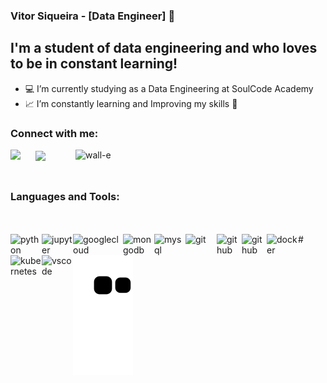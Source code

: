 ### Vitor Siqueira - [Data Engineer] 👋

## I'm a student of data engineering and who loves to be in constant learning!

- 💻 I’m currently studying as a Data Engineering at SoulCode Academy
- 📈 I’m constantly learning and Improving my skills 🤣

### Connect with me:

<div>
  <a href = "https://www.linkedin.com/in/vitorsiqueirads/"><img align="left"  width="40px" src="https://cdn.jsdelivr.net/gh/devicons/devicon/icons/linkedin/linkedin-original.svg" /></a>
  <a href = "mailto:siqueira.s.vitor@gmail.com"><img align="center" width="100px" src="https://img.shields.io/badge/Gmail-D14836?style=for-the- badge&logo=gmail&logoColor=white"></a>
  <img align="right" alt="wall-e" width="400px" src="https://media4.giphy.com/media/7RXLn9GyPm036/giphy.gif?cid=ecf05e47d7on6fchw5zf20y2o2y6364qmcoyiitjut2tp8ui&rid=giphy.gif&ct=g" /><br>
</div><br>

  ## 


### Languages and Tools:

<div style="display: inline_block"><br><br>
  <img align="left" alt="python" width="50px" src="https://cdn.jsdelivr.net/gh/devicons/devicon/icons/python/python-original-wordmark.svg" />
  <img align="left" alt="jupyter" width="50px" src="https://cdn.jsdelivr.net/gh/devicons/devicon/icons/jupyter/jupyter-original-wordmark.svg" />
  <img align="left" alt="googlecloud" width="80px" src="https://cdn.jsdelivr.net/gh/devicons/devicon/icons/googlecloud/googlecloud-original-wordmark.svg" />  
  <img align="left" alt="mongodb" width="50px" src="https://cdn.jsdelivr.net/gh/devicons/devicon/icons/mongodb/mongodb-original-wordmark.svg" />
  <img align="left" alt="mysql" width="50px" src="https://cdn.jsdelivr.net/gh/devicons/devicon/icons/mysql/mysql-original-wordmark.svg" />
  <img align="left" alt="git" width="50px" src="https://cdn.jsdelivr.net/gh/devicons/devicon/icons/git/git-original-wordmark.svg" />
  #<img align="left" alt="github" width="40px" src="https://cdn.jsdelivr.net/gh/devicons/devicon/icons/github/github-original-wordmark.svg" />
  <img align="left" alt="github" width="40px" src="https://cdn.jsdelivr.net/gh/devicons/devicon@v2.14.0/devicon.min.css" />
  <img align="left" alt="docker" width="50px" src="https://cdn.jsdelivr.net/gh/devicons/devicon/icons/docker/docker-original-wordmark.svg" />
  <img align="left" alt="kubernetes" width="50px" src="https://cdn.jsdelivr.net/gh/devicons/devicon/icons/kubernetes/kubernetes-plain-wordmark.svg" />
  <img align="left" alt="vscode" width="50px" src="https://cdn.jsdelivr.net/gh/devicons/devicon/icons/vscode/vscode-original-wordmark.svg" />

  ![Snake animation](https://github.com/vitor-siqueira/vitor-siqueira/blob/output/github-contribution-grid-snake.svg)

</div>
